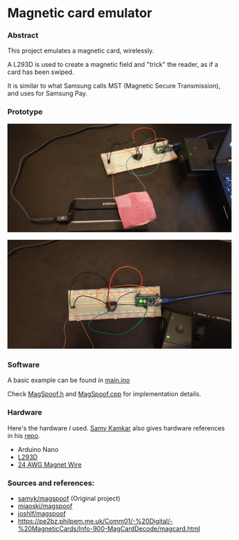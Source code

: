# Magnetic card emulator

### Abstract

This project emulates a magnetic card, wirelessly.

A L293D is used to create a magnetic field and "trick" the reader, as if a card has been swiped.

It is similar to what Samsung calls MST (Magnetic Secure Transmission), and uses for Samsung Pay.

### Prototype

![](pictures/20190921_151556.jpg)

![](pictures/20190921_151603.jpg)

### Software

A basic example can be found in [main.ino](main.ino)

Check [MagSpoof.h](MagSpoof.h) and [MagSpoof.cpp](MagSpoof.cpp) for implementation details.

### Hardware

Here's the hardware *I* used. [Samy Kamkar](https://github.com/samyk/) also gives hardware references in his [repo](https://github.com/samyk/magspoof/).

- Arduino Nano
- [L293D](https://www.amazon.com/gp/product/B00ODQM8KC/)
- [24 AWG Magnet Wire](https://www.amazon.co.uk/gp/product/B07GBQM27Y/)

### Sources and references:

- [samyk/magspoof](https://github.com/samyk/magspoof/) (Original project)
- [miaoski/magspoof](https://github.com/miaoski/magspoof/)
- [joshlf/magspoof](https://github.com/joshlf/magspoof/)
- https://pe2bz.philpem.me.uk/Comm01/-%20Digital/-%20MagneticCards/Info-900-MagCardDecode/magcard.html
